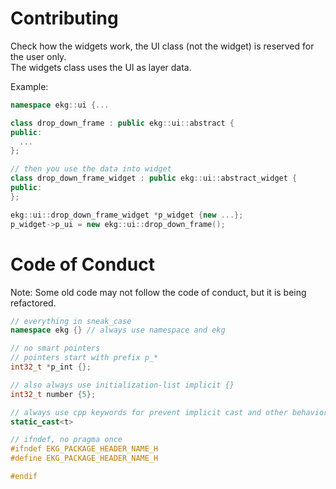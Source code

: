 # Contributing

Check how the widgets work, the UI class (not the widget) is reserved for the user only.  
The widgets class uses the UI as layer data.

Example:
```cpp
namespace ekg::ui {...

class drop_down_frame : public ekg::ui::abstract {
public:
  ...
};

// then you use the data into widget
class drop_down_frame_widget : public ekg::ui::abstract_widget {
public:
};

ekg::ui::drop_down_frame_widget *p_widget {new ...};
p_widget->p_ui = new ekg::ui::drop_down_frame();
```

# Code of Conduct

Note: Some old code may not follow the code of conduct, but it is being refactored.

```cpp
// everything in sneak_case
namespace ekg {} // always use namespace and ekg

// no smart pointers
// pointers start with prefix p_*
int32_t *p_int {};

// also always use initialization-list implicit {}
int32_t number {5};

// always use cpp keywords for prevent implicit cast and other behaviors
static_cast<t>

// ifndef, no pragma once
#ifndef EKG_PACKAGE_HEADER_NAME_H
#define EKG_PACKAGE_HEADER_NAME_H

#endif
```
